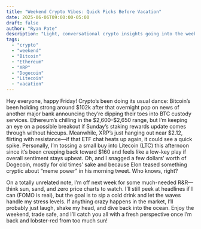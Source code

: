 ```yaml
---
title: "Weekend Crypto Vibes: Quick Picks Before Vacation"
date: 2025-06-06T09:00:00-05:00
draft: false
author: "Ryan Pate"
description: "Light, conversational crypto insights going into the weekend—and a heads-up that I’ll be on vacation next week."
tags:
  - "crypto"
  - "weekend"
  - "Bitcoin"
  - "Ethereum"
  - "XRP"
  - "Dogecoin"
  - "Litecoin"
  - "vacation"
---
```


Hey everyone, happy Friday! Crypto’s been doing its usual dance: Bitcoin’s been holding strong around \$102k after that overnight pop on news of another major bank announcing they’re dipping their toes into BTC custody services. Ethereum’s chilling in the \$2,600–\$2,650 range, but I’m keeping an eye on a possible breakout if Sunday’s staking rewards update comes through without hiccups. Meanwhile, XRP’s just hanging out near \$2.12, flirting with resistance—if that ETF chat heats up again, it could see a quick spike. Personally, I’m tossing a small buy into Litecoin (LTC) this afternoon since it’s been creeping back toward \$160 and feels like a low-key play if overall sentiment stays upbeat. Oh, and I snagged a few dollars’ worth of Dogecoin, mostly for old times’ sake and because Elon teased something cryptic about “meme power” in his morning tweet. Who knows, right?

On a totally unrelated note, I’m off next week for some much-needed R&R—think sun, sand, and zero price charts to watch. I’ll still peek at headlines if I can (FOMO is real), but the goal is to sip a cold drink and let the waves handle my stress levels. If anything crazy happens in the market, I’ll probably just laugh, shake my head, and dive back into the ocean. Enjoy the weekend, trade safe, and I’ll catch you all with a fresh perspective once I’m back and lobster-red from too much sun!  